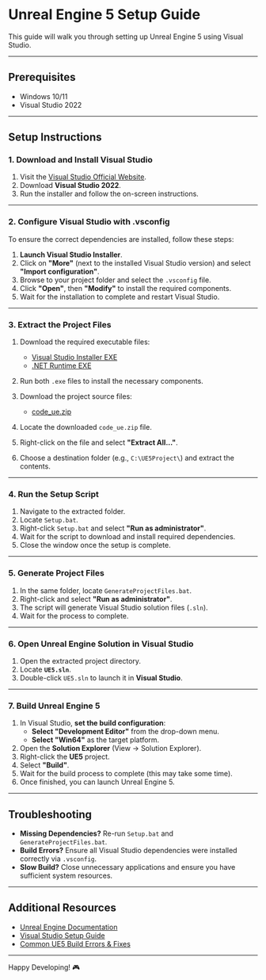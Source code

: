 # Unreal Engine 5 Setup Guide

This guide will walk you through setting up Unreal Engine 5 using Visual Studio.

---

## **Prerequisites**
- Windows 10/11
- Visual Studio 2022

---

## **Setup Instructions**

### **1. Download and Install Visual Studio**
1. Visit the [Visual Studio Official Website](https://visualstudio.microsoft.com/downloads/).
2. Download **Visual Studio 2022**.
3. Run the installer and follow the on-screen instructions.

---

### **2. Configure Visual Studio with .vsconfig**
To ensure the correct dependencies are installed, follow these steps:

1. **Launch Visual Studio Installer**.
2. Click on **"More"** (next to the installed Visual Studio version) and select **"Import configuration"**.
3. Browse to your project folder and select the `.vsconfig` file.
4. Click **"Open"**, then **"Modify"** to install the required components.
5. Wait for the installation to complete and restart Visual Studio.

---

### 3. Extract the Project Files

1. Download the required executable files:
   - [Visual Studio Installer EXE](https://drive.google.com/file/d/1bUPm428iqz7NHhr-odVWgWr5wosULWfb/view?usp=sharing)
   - [.NET Runtime EXE](https://drive.google.com/file/d/1SQtCK8G5Zqb4p-IWlxjCzt86Nv0U95Uo/view?usp=sharing)

2. Run both `.exe` files to install the necessary components.

3. Download the project source files:
   - [code_ue.zip](https://drive.google.com/file/d/1OdG1_JK2qkAv8jQt84gWu3lo08Pr6R62/view?usp=sharing)

4. Locate the downloaded `code_ue.zip` file.

5. Right-click on the file and select **"Extract All..."**.

6. Choose a destination folder (e.g., `C:\UE5Project\`) and extract the contents.


---

### **4. Run the Setup Script**
1. Navigate to the extracted folder.
2. Locate `Setup.bat`.
3. Right-click `Setup.bat` and select **"Run as administrator"**.
4. Wait for the script to download and install required dependencies.
5. Close the window once the setup is complete.

---

### **5. Generate Project Files**
1. In the same folder, locate `GenerateProjectFiles.bat`.
2. Right-click and select **"Run as administrator"**.
3. The script will generate Visual Studio solution files (`.sln`).
4. Wait for the process to complete.

---

### **6. Open Unreal Engine Solution in Visual Studio**
1. Open the extracted project directory.
2. Locate **`UE5.sln`**.
3. Double-click `UE5.sln` to launch it in **Visual Studio**.

---

### **7. Build Unreal Engine 5**
1. In Visual Studio, **set the build configuration**:
   - **Select "Development Editor"** from the drop-down menu.
   - **Select "Win64"** as the target platform.
2. Open the **Solution Explorer** (View → Solution Explorer).
3. Right-click the **UE5** project.
4. Select **"Build"**.
5. Wait for the build process to complete (this may take some time).
6. Once finished, you can launch Unreal Engine 5.

---

## **Troubleshooting**
- **Missing Dependencies?** Re-run `Setup.bat` and `GenerateProjectFiles.bat`.
- **Build Errors?** Ensure all Visual Studio dependencies were installed correctly via `.vsconfig`.
- **Slow Build?** Close unnecessary applications and ensure you have sufficient system resources.

---

## **Additional Resources**
- [Unreal Engine Documentation](https://docs.unrealengine.com/)
- [Visual Studio Setup Guide](https://docs.microsoft.com/en-us/visualstudio/install/)
- [Common UE5 Build Errors & Fixes](https://forums.unrealengine.com/)

---

Happy Developing! 🎮
